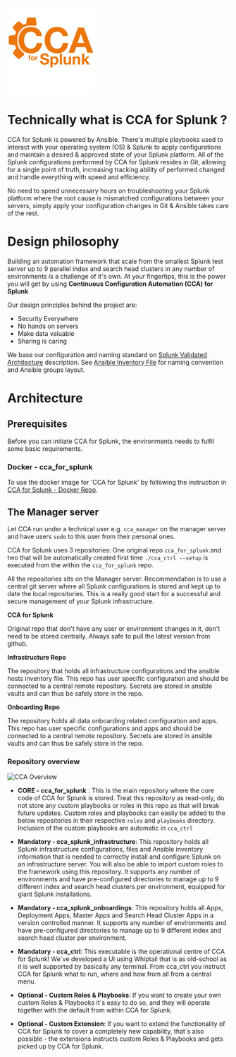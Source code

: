 ![alt text](/media/CCAforSplunk_orange.png)
# Technically what is CCA for Splunk ?

CCA for Splunk is powered by Ansible. There's multiple playbooks used to interact with your operating system (OS) & Splunk to apply configurations and maintain a desired & approved state of your Splunk platform. All of the Splunk configurations performed by CCA for Splunk resides in Git, allowing for a single point of truth, increasing tracking ability of performed changed and handle everything with speed and efficiency.

No need to spend unnecessary hours on troubleshooting your Splunk platform where the root cause is mismatched configurations between your servers, simply apply your configuration changes in Git & Ansible takes care of the rest.

# Design philosophy

Building an automation framework that scale from the smallest Splunk test server up to 9 parallel index and search head clusters in any number of environments is a challenge of it's own. At your fingertips, this is the power you will get by using **Continuous Configuration Automation (CCA) for Splunk**

Our design principles behind the project are:
* Security Everywhere
* No hands on servers
* Make data valuable
* Sharing is caring

We base our configuration and naming standard on [Splunk Validated Architecture](https://www.splunk.com/pdfs/technical-briefs/splunk-validated-architectures.pdf) description. See [Ansible Inventory File](/templates/infrastructure_template/environments/ENVIRONMENT_NAME/hosts) for naming convention and Ansible groups layout.

# Architecture
## Prerequisites
Before you can initiate CCA for Splunk, the environments needs to fulfil some basic requirements.

### Docker - cca_for_splunk

To use the docker image for 'CCA for Splunk' by following the instruction in
[CCA for Splunk - Docker Repo](https://github.com/innovationfleet/docker).



## The Manager server
Let CCA run under a technical user e.g. `cca_manager` on the manager server and have users `sudo` to this user from their personal ones.

CCA for Splunk uses 3 repositories:
One original repo `cca_for_splunk` and two that will be automatically created first time `./cca_ctrl --setup` is executed from the within the `cca_for_splunk` repo.

All the repositories sits on the Manager server. Recommendation is to use a central git server where all Splunk configurations is stored and kept up to date the local repositories. This is a really good start for a successful and secure management of your Splunk infrastructure.

**CCA for Splunk**

Original repo that don't have any user or environment changes in it, don't need to be stored centrally. Always safe to pull the latest version from github.

**Infrastructure Repo**

The repository that holds all infrastructure configurations and the ansible hosts inventory file. This repo has user specific configuration and should be connected to a central remote repository. Secrets are stored in ansible vaults and can thus be safely store in the repo.

**Onboarding Repo**

The repository holds all data onboarding related configuration and apps. This repo has user specific configurations and apps and should be connected to a central remote repository. Secrets are stored in ansible vaults and can thus be safely store in the repo.


### Repository overview

![CCA Overview](https://github.com/innovationfleet/cca_for_splunk/blob/main/media/cca_overview.png)

- **CORE - cca_for_splunk** : This is the main repository where the core code of CCA for Splunk is stored. Treat this repository as read-only, do not store any custom playbooks or roles in this repo as that will break future updates. Custom roles and playbooks can easily be added to the below repositories in their respective `roles` and `playbooks` directory. Inclusion of the custom playbooks are automatic in `cca_ctrl`

- **Mandatory - cca_splunk_infrastructure**: This repository holds all Splunk infrastructure configurations, files and Ansible inventory information that is needed to correctly install and configure Splunk on an infrastructure server. You will also be able to import custom roles to the framework using this repository. It supports any number of environments and have pre-configured directories to manage up to 9 different index and search head clusters per environment, equipped for giant Splunk installations.

- **Mandatory - cca_splunk_onboardings**: This repository holds all Apps, Deployment Apps, Master Apps and Search Head Cluster Apps in a version controlled manner. It supports any number of environments and have pre-configured directories to manage up to 9 different index and search head cluster per environment.

- **Mandatory - cca_ctrl**: This executable is the operational centre of CCA for Splunk! We´ve developed a UI using Whiptail that is as old-school as it is well supported by basically any terminal. From cca_ctrl you instruct CCA for Splunk what to run, where and how from all from a central menu.

- **Optional - Custom Roles & Playbooks**: If you want to create your own custom Roles & Playbooks it´s easy to do so, and they will operate together with the default from within CCA for Splunk.

- **Optional - Custom Extension**: If you want to extend the functionality of CCA for Splunk to cover a completely new capability, that´s also possible - the extensions instructs custom Roles & Playbooks and gets picked up by CCA for Splunk.